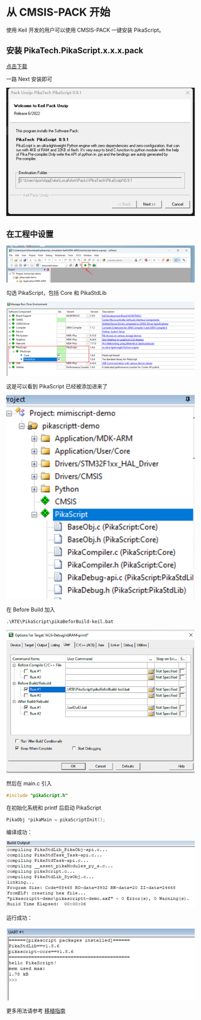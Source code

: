 # 从 CMSIS-PACK 开始

使用 Keil 开发的用户可以使用 CMSIS-PACK 一键安装 PikaScript。

## 安装 PikaTech.PikaScript.x.x.x.pack

[ 点击下载 ](https://gitee.com/Lyon1998/pikascript/attach_files/1151230/download)

一路 Next 安装即可

![](assets/image-20220624090014867.png)

## 在工程中设置

![](assets/image-20220624090340868.png)

勾选 PikaScript，包括 Core 和 PikaStdLib

![](assets/image-20220624090401713.png)

这是可以看到 PikaScript 已经被添加进来了

![](assets/image-20220624090444608.png)

在 Before Build 加入

```
.\RTE\PikaScript\pikaBeforBuild-keil.bat
```

![](assets/image-20220624090543736.png)

然后在 main.c 引入

``` c
#include "pikaScript.h"
```

在初始化系统和 printf 后启动 PikaScript

``` c
PikaObj *pikaMain = pikaScriptInit();
```

编译成功：

![](assets/image-20220624091046123.png)

运行成功：

![](assets/image-20220624091137190.png)

更多用法请参考 [移植指南](https://pikadoc.readthedocs.io/zh/latest/index_porting.html)
